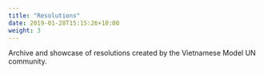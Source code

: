 ```yaml
---
title: "Resolutions"
date: 2019-01-28T15:15:26+10:00
weight: 3
---
```


Archive and showcase of resolutions created by the Vietnamese Model UN community.

<!--break-->
